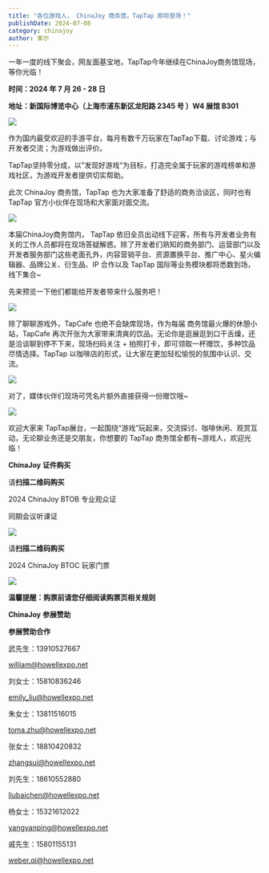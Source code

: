 ```yaml
---
title: "各位游戏人， ChinaJoy 商务馆，TapTap 即将登场！"
publishDate: 2024-07-08
category: chinajoy
author: 莱尔
---
```


一年一度的线下聚会，网友面基宝地，TapTap今年继续在ChinaJoy商务馆现场，等你光临！

**时间：2024 年 7 月 26 - 28 日**

**地址：新国际博览中心（上海市浦东新区龙阳路 2345 号 ）W4 展馆 B301**

![](https://ec-net-1251389766.cos.ap-shanghai.myqcloud.com/wp-content/uploads/2024/07/20240708194448684.png)

作为国内最受欢迎的手游平台，每月有数千万玩家在TapTap下载、讨论游戏；与开发者交流；为游戏做出评价。

TapTap坚持零分成，以”发现好游戏“为目标，打造完全属于玩家的游戏榜单和游戏社区，为游戏开发者提供切实帮助。

此次 ChinaJoy 商务馆，TapTap 也为大家准备了舒适的商务洽谈区，同时也有 TapTap 官方小伙伴在现场和大家面对面交流。

![](https://ec-net-1251389766.cos.ap-shanghai.myqcloud.com/wp-content/uploads/2024/07/20240708194451946.png)

本届ChinaJoy商务馆内， TapTap 依旧全员出动线下迎客，所有与开发者业务有关的工作人员都将在现场答疑解惑。除了开发者们熟知的商务部门、运营部门以及开发者服务部门这些老面孔外，内容营销平台、资源置换平台、推广中心、星火编辑器、品牌公关、衍生品、IP 合作以及 TapTap 国际等业务模块都将悉数到场，线下集合~

先来预览一下他们都能给开发者带来什么服务吧！

![](https://ec-net-1251389766.cos.ap-shanghai.myqcloud.com/wp-content/uploads/2024/07/20240708194456699-271x1024.png)

除了聊聊游戏外，TapCafe 也绝不会缺席现场，作为每届 商务馆最火爆的休憩小站，TapCafe 再次开张为大家带来清爽的饮品。无论你是逛展逛到口干舌燥，还是洽谈聊到停不下来，现场扫码关注 + 拍照打卡，即可领取一杯赠饮，多种饮品尽情选择。TapTap 以咖啡店的形式，让大家在更加轻松愉悦的氛围中认识、交流。

![](https://ec-net-1251389766.cos.ap-shanghai.myqcloud.com/wp-content/uploads/2024/07/20240708194459920.png)

对了，媒体伙伴们现场可凭名片额外直接获得一份赠饮哦~

![](https://ec-net-1251389766.cos.ap-shanghai.myqcloud.com/wp-content/uploads/2024/07/20240708194502725.png)

欢迎大家来 TapTap展台，一起围绕“游戏”玩起来，交流探讨、咖啡休闲、观赏互动，无论聊业务还是交朋友，你想要的 TapTap 商务馆全都有~游戏人，欢迎光临！

**ChinaJoy** **证件购买**

  
请**扫描二维码购买**

2024 ChinaJoy BTOB 专业观众证

同期会议听课证

![](https://ec-net-1251389766.cos.ap-shanghai.myqcloud.com/wp-content/uploads/2024/07/20240708194505299.png)

请**扫描二维码购买**

2024 ChinaJoy BTOC 玩家门票

![](https://ec-net-1251389766.cos.ap-shanghai.myqcloud.com/wp-content/uploads/2024/07/20240708194508917.png)

**温馨提醒：购票前请您仔细阅读购票页相关规则**  
  

**ChinaJoy** **参展赞助**

**参展赞助合作**

武先生：13910527667

[william@howellexpo.net](mailto:william@howellexpo.net)

刘女士：15810836246

[emily\_liu@howellexpo.net](mailto:emily_liu@howellexpo.net)

朱女士：13811516015

[toma.zhu@howellexpo.net](mailto:toma.zhu@howellexpo.net)

张女士：18810420832

[zhangsui@howellexpo.net](mailto:zhangsui@howellexpo.net)

刘先生：18610552880

[liubaichen@howellexpo.net](mailto:liubaichen@howellexpo.net)

杨女士：15321612022

[yangyanping@howellexpo.net](mailto:yangyanping@howellexpo.net)

戚先生：15801155131

weber.qi@howellexpo.net
